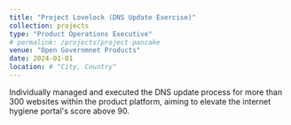 ```yaml
---
title: "Project Lovelock (DNS Update Exercise)"
collection: projects
type: "Product Operations Executive"
# permalink: /projects/project-pancake
venue: "Open Governmnet Products"
date: 2024-01-01
location: # "City, Country"
---
```


Individually managed and executed the DNS update process for more than 300 websites within the product platform, aiming to elevate the internet hygiene portal's score above 90.